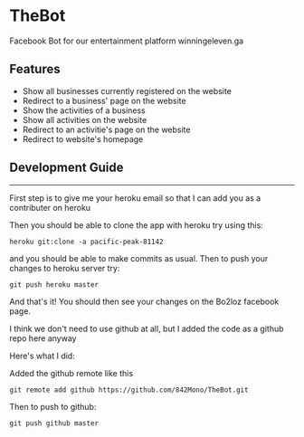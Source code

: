 # TheBot

Facebook Bot for our entertainment platform winningeleven.ga

## Features

* Show all businesses currently registered on the website
* Redirect to a business' page on the website
* Show the activities of a business
* Show all activities on the website
* Redirect to an activitie's page on the website
* Redirect to website's homepage



## Development Guide

---

First step is to give me your heroku email so that I can add you as a contributer on heroku

Then you should be able to clone the app with heroku try using this:

`heroku git:clone -a pacific-peak-81142`

and you should be able to make commits as usual. Then to push your changes to heroku server try:

`git push heroku master`

And that's it! You should then see your changes on the Bo2loz facebook page.

I think we don't need to use github at all, but I added the code as a github repo here anyway

Here's what I did:

Added the github remote like this

`git remote add github https://github.com/842Mono/TheBot.git`

Then to push to github:

`git push github master`

